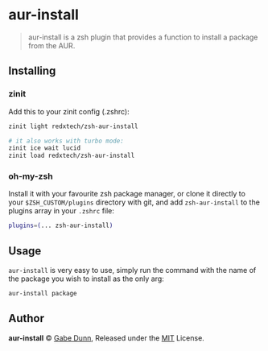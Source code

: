 # aur-install
> aur-install is a zsh plugin that provides a function to install a package from the AUR.

## Installing

### zinit
Add this to your zinit config (.zshrc):
```zsh
zinit light redxtech/zsh-aur-install

# it also works with turbo mode:
zinit ice wait lucid
zinit load redxtech/zsh-aur-install
```

### oh-my-zsh
Install it with your favourite zsh package manager, or clone it directly to your
`$ZSH_CUSTOM/plugins` directory with git, and add `zsh-aur-install` to the plugins
array in your `.zshrc` file:

```zsh
plugins=(... zsh-aur-install)
```

## Usage
`aur-install` is very easy to use, simply run the command with the name of the
package you wish to install as the only arg:

```zsh
aur-install package
```

## Author
**aur-install** © [Gabe Dunn](https://github.com/redxtech), Released under the [MIT](./license.md) License.

